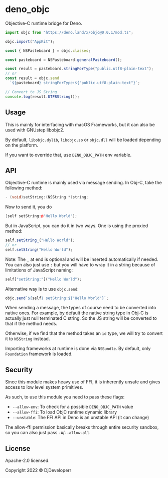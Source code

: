 # deno_objc

Objective-C runtime bridge for Deno.

```ts
import objc from "https://deno.land/x/objc@0.0.1/mod.ts";

objc.import("AppKit");

const { NSPasteboard } = objc.classes;

const pasteboard = NSPasteboard.generalPasteboard();

const result = pasteboard.stringForType("public.utf8-plain-text");
// or
const result = objc.send
  `${pasteboard} stringForType:${"public.utf8-plain-text"}`;

// Convert to JS String
console.log(result.UTF8String());
```

## Usage

This is mainly for interfacing with macOS Frameworks, but it can also be used
with GNUstep libobjc2.

By default, `libobjc.dylib`, `libobjc.so` or `objc.dll` will be loaded depending
on the platform.

If you want to override that, use `DENO_OBJC_PATH` env variable.

## API

Objective-C runtime is mainly used via message sending. In Obj-C, take the
following method:

```cpp
- (void)setString:(NSString *)string;
```

Now to send it, you do

```cpp
[self setString:@"Hello World"];
```

But in JavaScript, you can do it in two ways. One is using the proxied method:

```js
self.setString_("Hello World");
// or
self.setString("Hello World");
```

Note: The `_` at end is optional and will be inserted automatically if needed.
You can also just use `:` but you will have to wrap it in a string because of
limitations of JavaScript naming:

```js
self["setString:"]("Hello World");
```

Alternative way is to use `objc.send`:

```js
objc.send`${self} setString:${"Hello World"}`;
```

When sending a message, the types of course need to be converted into native
ones. For example, by default the native string type in Obj-C is actually just
null terminated C string. So the JS string will be converted to that if the
method needs.

Otherwise, if we find that the method takes an `id` type, we will try to convert
it to `NSString` instead.

Importing frameworks at runtime is done via `NSBundle`. By default, only
`Foundation` framework is loaded.

## Security

Since this module makes heavy use of FFI, it is inherently unsafe and gives
access to low level system primitives.

As such, to use this module you need to pass these flags:

- `--allow-env`: To check for a possible `DENO_OBJC_PATH` value
- `--allow-ffi`: To load ObjC runtime dynamic library
- `--unstable`: The FFI API in Deno is an unstable API (it can change)

The allow-ffi permission basically breaks through entire security sandbox, so
you can also just pass `-A`/`--allow-all`.

## License

Apache-2.0 licensed.

Copyright 2022 © DjDeveloperr
